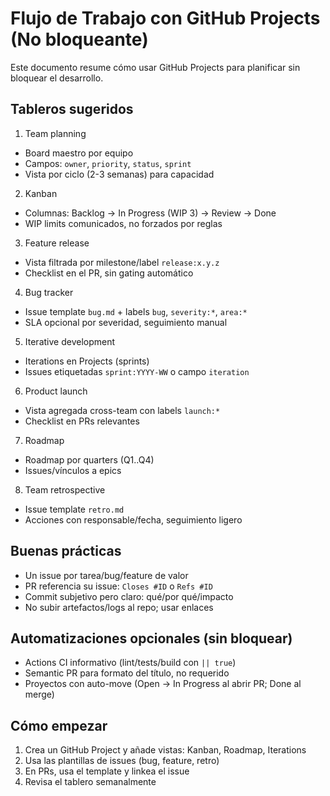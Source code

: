 # Flujo de Trabajo con GitHub Projects (No bloqueante)

Este documento resume cómo usar GitHub Projects para planificar sin bloquear el desarrollo.

## Tableros sugeridos

1) Team planning
- Board maestro por equipo
- Campos: `owner`, `priority`, `status`, `sprint`
- Vista por ciclo (2-3 semanas) para capacidad

2) Kanban
- Columnas: Backlog → In Progress (WIP 3) → Review → Done
- WIP limits comunicados, no forzados por reglas

3) Feature release
- Vista filtrada por milestone/label `release:x.y.z`
- Checklist en el PR, sin gating automático

4) Bug tracker
- Issue template `bug.md` + labels `bug`, `severity:*`, `area:*`
- SLA opcional por severidad, seguimiento manual

5) Iterative development
- Iterations en Projects (sprints)
- Issues etiquetadas `sprint:YYYY-WW` o campo `iteration`

6) Product launch
- Vista agregada cross-team con labels `launch:*`
- Checklist en PRs relevantes

7) Roadmap
- Roadmap por quarters (Q1..Q4)
- Issues/vínculos a epics

8) Team retrospective
- Issue template `retro.md`
- Acciones con responsable/fecha, seguimiento ligero

## Buenas prácticas
- Un issue por tarea/bug/feature de valor
- PR referencia su issue: `Closes #ID` o `Refs #ID`
- Commit subjetivo pero claro: qué/por qué/impacto
- No subir artefactos/logs al repo; usar enlaces

## Automatizaciones opcionales (sin bloquear)
- Actions CI informativo (lint/tests/build con `|| true`)
- Semantic PR para formato del título, no requerido
- Proyectos con auto-move (Open → In Progress al abrir PR; Done al merge)

## Cómo empezar
1) Crea un GitHub Project y añade vistas: Kanban, Roadmap, Iterations
2) Usa las plantillas de issues (bug, feature, retro)
3) En PRs, usa el template y linkea el issue
4) Revisa el tablero semanalmente
